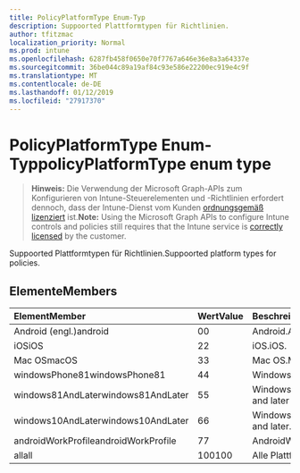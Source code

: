 ```yaml
---
title: PolicyPlatformType Enum-Typ
description: Suppoorted Plattformtypen für Richtlinien.
author: tfitzmac
localization_priority: Normal
ms.prod: intune
ms.openlocfilehash: 6287fb458f0650e70f7767a646e36e8a3a64337e
ms.sourcegitcommit: 36be044c89a19af84c93e586e22200ec919e4c9f
ms.translationtype: MT
ms.contentlocale: de-DE
ms.lasthandoff: 01/12/2019
ms.locfileid: "27917370"
---
```

# <a name="policyplatformtype-enum-type"></a><span data-ttu-id="52877-103">PolicyPlatformType Enum-Typ</span><span class="sxs-lookup"><span data-stu-id="52877-103">policyPlatformType enum type</span></span>

> <span data-ttu-id="52877-104">**Hinweis:** Die Verwendung der Microsoft Graph-APIs zum Konfigurieren von Intune-Steuerelementen und -Richtlinien erfordert dennoch, dass der Intune-Dienst vom Kunden [ordnungsgemäß lizenziert](https://go.microsoft.com/fwlink/?linkid=839381) ist.</span><span class="sxs-lookup"><span data-stu-id="52877-104">**Note:** Using the Microsoft Graph APIs to configure Intune controls and policies still requires that the Intune service is [correctly licensed](https://go.microsoft.com/fwlink/?linkid=839381) by the customer.</span></span>

<span data-ttu-id="52877-105">Suppoorted Plattformtypen für Richtlinien.</span><span class="sxs-lookup"><span data-stu-id="52877-105">Suppoorted platform types for policies.</span></span>
## <a name="members"></a><span data-ttu-id="52877-106">Elemente</span><span class="sxs-lookup"><span data-stu-id="52877-106">Members</span></span>
|<span data-ttu-id="52877-107">Element</span><span class="sxs-lookup"><span data-stu-id="52877-107">Member</span></span>|<span data-ttu-id="52877-108">Wert</span><span class="sxs-lookup"><span data-stu-id="52877-108">Value</span></span>|<span data-ttu-id="52877-109">Beschreibung</span><span class="sxs-lookup"><span data-stu-id="52877-109">Description</span></span>|
|:---|:---|:---|
|<span data-ttu-id="52877-110">Android (engl.)</span><span class="sxs-lookup"><span data-stu-id="52877-110">android</span></span>|<span data-ttu-id="52877-111">0</span><span class="sxs-lookup"><span data-stu-id="52877-111">0</span></span>|<span data-ttu-id="52877-112">Android.</span><span class="sxs-lookup"><span data-stu-id="52877-112">Android.</span></span>|
|<span data-ttu-id="52877-113">iOS</span><span class="sxs-lookup"><span data-stu-id="52877-113">iOS</span></span>|<span data-ttu-id="52877-114">2</span><span class="sxs-lookup"><span data-stu-id="52877-114">2</span></span>|<span data-ttu-id="52877-115">iOS.</span><span class="sxs-lookup"><span data-stu-id="52877-115">iOS.</span></span>|
|<span data-ttu-id="52877-116">Mac OS</span><span class="sxs-lookup"><span data-stu-id="52877-116">macOS</span></span>|<span data-ttu-id="52877-117">3</span><span class="sxs-lookup"><span data-stu-id="52877-117">3</span></span>|<span data-ttu-id="52877-118">Mac OS.</span><span class="sxs-lookup"><span data-stu-id="52877-118">MacOS.</span></span>|
|<span data-ttu-id="52877-119">windowsPhone81</span><span class="sxs-lookup"><span data-stu-id="52877-119">windowsPhone81</span></span>|<span data-ttu-id="52877-120">4</span><span class="sxs-lookup"><span data-stu-id="52877-120">4</span></span>|<span data-ttu-id="52877-121">WindowsPhone 8.1.</span><span class="sxs-lookup"><span data-stu-id="52877-121">WindowsPhone 8.1.</span></span>|
|<span data-ttu-id="52877-122">windows81AndLater</span><span class="sxs-lookup"><span data-stu-id="52877-122">windows81AndLater</span></span>|<span data-ttu-id="52877-123">5</span><span class="sxs-lookup"><span data-stu-id="52877-123">5</span></span>|<span data-ttu-id="52877-124">Windows 8.1 und höher</span><span class="sxs-lookup"><span data-stu-id="52877-124">Windows 8.1 and later</span></span>|
|<span data-ttu-id="52877-125">windows10AndLater</span><span class="sxs-lookup"><span data-stu-id="52877-125">windows10AndLater</span></span>|<span data-ttu-id="52877-126">6</span><span class="sxs-lookup"><span data-stu-id="52877-126">6</span></span>|<span data-ttu-id="52877-127">Windows 10 und höher.</span><span class="sxs-lookup"><span data-stu-id="52877-127">Windows 10 and later.</span></span>|
|<span data-ttu-id="52877-128">androidWorkProfile</span><span class="sxs-lookup"><span data-stu-id="52877-128">androidWorkProfile</span></span>|<span data-ttu-id="52877-129">7</span><span class="sxs-lookup"><span data-stu-id="52877-129">7</span></span>|<span data-ttu-id="52877-130">AndroidWorkProfile.</span><span class="sxs-lookup"><span data-stu-id="52877-130">AndroidWorkProfile.</span></span>|
|<span data-ttu-id="52877-131">all</span><span class="sxs-lookup"><span data-stu-id="52877-131">all</span></span>|<span data-ttu-id="52877-132">100</span><span class="sxs-lookup"><span data-stu-id="52877-132">100</span></span>|<span data-ttu-id="52877-133">Alle Plattformen.</span><span class="sxs-lookup"><span data-stu-id="52877-133">All platforms.</span></span>|



